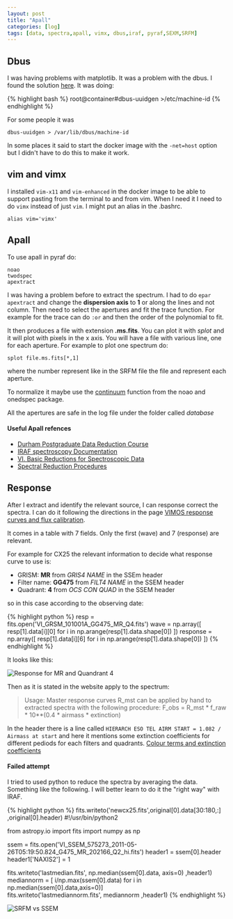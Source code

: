 ```yaml
---
layout: post
title: "Apall"
categories: [log]
tags: [data, spectra,apall, vimx, dbus,iraf, pyraf,SEXM,SRFM]
---
```



## Dbus

I was having problems with matplotlib. It was a problem with the dbus. I found the solution [here](http://www.torkwrench.com/2012/12/16/d-bus-library-appears-to-be-incorrectly-set-up-failed-to-read-machine-uuid-failed-to-open-varlibdbusmachine-id/). It was doing:


{% highlight bash %}
root@container#dbus-uuidgen >/etc/machine-id
{% endhighlight %}

For some people it was 

`
dbus-uuidgen > /var/lib/dbus/machine-id
`

In some places it said to start the docker image with the `-net=host` option but I didn't have to do this to make it work. 


## vim and vimx

I installed `vim-x11` and `vim-enhanced` in the docker image to be able to support pasting from the terminal to and from vim. When I need it I need to do `vimx` instead of just `vim`. I might put an alias in the .bashrc.

`alias vim='vimx'`

## Apall

To use apall in pyraf do:

```
noao
twodspec
apextract
```

I was having a problem before to extract the spectrum. I had to do `epar apextract` and change the **dispersion axis** to **1** or along the lines and not column. Then need to select the apertures and fit the trace function. For example for the trace can do `:or` and then the order of the polynomial to fit.  

It then produces a file with extension **.ms.fits**. You can plot it with *splot* and it will plot with pixels in the x axis. You will have a file with various line, one for each aperture. For example to plot one spectrum do:

`splot file.ms.fits[*,1]`

where the number represent like in the SRFM file the file and represent each aperture.  

To normalize it maybe use the [continuum](http://stsdas.stsci.edu/cgi-bin/gethelp.cgi?continuum) function from the noao and onedspec package. 

All the apertures are safe in the log file under the folder called *database*

#### Useful Apall refences

- [Durham Postgraduate Data Reduction Course](http://astro.dur.ac.uk/~cpnc25/pg_dr_spectroscopy.html)
- [IRAF spectroscopy Documentation](http://iraf.noao.edu/docs/spectra.html)
- [VI. Basic Reductions for Spectroscopic Data](http://www.twilightlandscapes.com/IRAFtutorial/IRAFintro_06.html)
- [Spectral Reduction Procedures](http://www.ucolick.org/~bolte/AY257/ay257_6.pdf)

## Response

After I extract and identify the relevant source, I can response correct the spectra. I can do it following the directions in the page [VIMOS response curves and flux calibration](http://www.eso.org/observing/dfo/quality/VIMOS/qc/response.html). 

It comes in a table with 7 fields. Only the first (wave) and 7 (response) are relevant. 

For example for CX25 the relevant information to decide what response curve to use is:

- GRISM: **MR** from *GRIS4 NAME* in the SSEm header 
- Filter name: **GG475** from *FILT4 NAME* in the SSEM header
- Quadrant: **4** from *OCS CON QUAD* in the SSEM header

so in this case according to the observing date:

{% highlight python %}
resp = fits.open('VI_GRSM_101001A_GG475_MR_Q4.fits')
wave = np.array([ resp[1].data[i][0] for i in np.arange(resp[1].data.shape[0]) ])
response = np.array([ resp[1].data[i][6] for i in np.arange(resp[1].data.shape[0]) ])
{% endhighlight %}

It looks like this:

![Response for MR and Quandrant 4]({{site.baseurl}}/images/MR_Q4_resp.png)

Then as it is stated in the website apply to the spectrum:


> Usage: Master response curves R_mst can be applied by hand to extracted spectra with the following procedure:
> F_obs = R_mst * f_raw * 10**(0.4 * airmass * extinction)

In the header there is a line called `HIERARCH ESO TEL AIRM START = 1.082 / Airmass at start` and here it mentions some extinction coefficients for different pediods for each filters and quadrants. [Colour terms and extinction coefficients](http://www.eso.org/observing/dfo/quality/VIMOS/qc/zeropoints.html)

#### Failed attempt

I tried to used python to reduce the spectra by averaging the data. Something like the following. I will better learn to do it the "right way" with IRAF.


{% highlight python %}
fits.writeto('newcx25.fits',original[0].data[30:180,:] ,original[0].header)
#!/usr/bin/python2

from astropy.io import fits
import numpy as np

ssem = fits.open('VI_SSEM_575273_2011-05-26T05:19:50.824_G475_MR_202166_Q2_hi.fits')
header1 = ssem[0].header
header1['NAXIS2'] = 1

fits.writeto('lastmedian.fits', np.median(ssem[0].data, axis=0)  ,header1)          
mediannorm = [ i/np.max(ssem[0].data) for i in np.median(ssem[0].data,axis=0)]  
fits.writeto('lastmediannorm.fits', mediannorm  ,header1)
{% endhighlight  %}


![SRFM vs SSEM]({{site.baseurl}}/images/cx59both.png)


